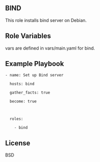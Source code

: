 BIND
---------

This role installs bind server on Debian.


Role Variables
--------------

vars are defined in vars/main.yaml for bind.



Example Playbook
----------------

	- name: Set up Bind server

	  hosts: bind

	  gather_facts: true

	  become: true



	  roles:

	    - bind



License
-------

BSD

